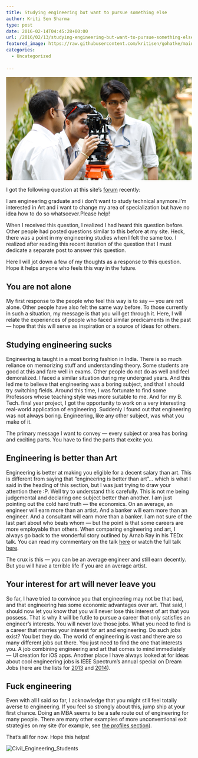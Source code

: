 ```yaml
---
title: Studying engineering but want to pursue something else
author: Kriti Sen Sharma
type: post
date: 2016-02-14T04:45:28+00:00
url: /2016/02/13/studying-engineering-but-want-to-pursue-something-else/
featured_image: https://raw.githubusercontent.com/kritisen/gohatke/main/content/images/2016/02/Civil_Engineering_Students.jpg
categories:
  - Uncategorized

---
```


![Civil_Engineering_Students](https://raw.githubusercontent.com/kritisen/gohatke/main/content/images/2016/02/Civil_Engineering_Students.jpg)

I got the following question at this site&#8217;s [forum][1] recently:

<div class="post-content-box-yellow">
  <p class="specialquote">
    I am engineering graduate and i don&#8217;t want to study technical anymore.I&#8217;m interested in Art and i want to change my area of specialization but have no idea how to do so whatsoever.Please help!
  </p>
</div>

When I received this question, I realized I had heard this question before. Other people had posted questions similar to this before at my site. Heck, there was a point in my engineering studies when I felt the same too. I realized after reading this recent iteration of the question that I must dedicate a separate post to answer this question.

Here I will jot down a few of my thoughts as a response to this question. Hope it helps anyone who feels this way in the future.

## You are not alone

My first response to the people who feel this way is to say &#8212; you are not alone. Other people have also felt the same way before. To those currently in such a situation, my message is that you will get through it. Here, I will relate the experiences of people who faced similar predicaments in the past &#8212; hope that this will serve as inspiration or a source of ideas for others. 

## Studying engineering sucks

Engineering is taught in a most boring fashion in India. There is so much reliance on memorizing stuff and understanding theory. Some students are good at this and fare well in exams. Other people do not do as well and feel demoralized. I faced a similar situation during my undergrad years. And this led me to believe that engineering was a boring subject, and that I should try switching fields. Around this time, I was fortunate to find some Professors whose teaching style was more suitable to me. And for my B. Tech. final year project, I got the opportunity to work on a very interesting real-world application of engineering. Suddenly I found out that engineering was not always boring. Engineering, like any other subject, was what you make of it. 

The primary message I want to convey &#8212; every subject or area has boring and exciting parts. You have to find the parts that excite you. 

## Engineering is better than Art

Engineering is better at making you eligible for a decent salary than art. This is different from saying that &#8220;engineering is better than art&#8221;&#8230; which is what I said in the heading of this section, but I was just trying to draw your attention there :P. Well try to understand this carefully. This is not me being judgemental and declaring one subject better than another. I am just pointing out the cold hard truth &#8212; the economics. On an average, an engineer will earn more than an artist. And a banker will earn more than an engineer. And a consultant will earn more than a banker. I am not sure of the last part about who beats whom &#8212; but the point is that some careers are more employable than others. When comparing engineering and art, I always go back to the wonderful story outlined by Arnab Ray in his TEDx talk. You can read my commentary on the talk [here][2] or watch the full talk [here][3]. 

The crux is this &#8212; you can be an average engineer and still earn decently. But you will have a terrible life if you are an average artist. 

## Your interest for art will never leave you

So far, I have tried to convince you that engineering may not be that bad, and that engineering has some economic advantages over art. That said, I should now let you know that you will never lose this interest of art that you possess. That is why it will be futile to pursue a career that only satisfies an engineer&#8217;s interests. You will never love those jobs. What you need to find is a career that marries your interest for art and engineering. Do such jobs exist? You bet they do. The world of engineering is vast and there are so many different jobs out there. You just need to find the one that interests you. A job combining engineering and art that comes to mind immediately &#8212; UI creation for iOS apps. Another place I have always looked at for ideas about cool engineering jobs is IEEE Spectrum&#8217;s annual special on Dream Jobs (here are the lists for [2013][4] and [2014][5]).

## Fuck engineering

Even with all I said so far, I acknowledge that you might still feel totally averse to engineering. If you feel so strongly about this, jump ship at your first chance. Doing an MBA seems to be a safe route out of engineering for many people. There are many other examples of more unconventional exit strategies on my site (for example, see [the profiles section][6]). 

That&#8217;s all for now. Hope this helps!

<img loading="lazy" decoding="async" src="https://raw.githubusercontent.com/kritisen/gohatke/main/content/images/2016/02/Civil_Engineering_Students.jpg" alt="Civil_Engineering_Students" width="627" height="348" class="aligncenter size-full wp-image-1627" srcset="https://gohatke.kreativlabs.com/files/2016/02/Civil_Engineering_Students.jpg 627w, https://gohatke.kreativlabs.com/files/2016/02/Civil_Engineering_Students-300x167.jpg 300w, https://gohatke.kreativlabs.com/files/2016/02/Civil_Engineering_Students-360x200.jpg 360w" sizes="(max-width: 627px) 100vw, 627px" />

 [1]: http://gounconventional.com/forum/?
 [2]: http://gounconventional.com/2011/11/21/how-indias-education-system-stifles-creativity-and-originality/
 [3]: http://gounconventional.com/2011/11/11/tedx-talk-by-indias-top-blogger-arnab-ray/
 [4]: http://spectrum.ieee.org/at-work/tech-careers/special-report-dream-jobs-2013
 [5]: http://spectrum.ieee.org/geek-life/profiles/special-report-dream-jobs-2014
 [6]: http://gounconventional.com/profiles
